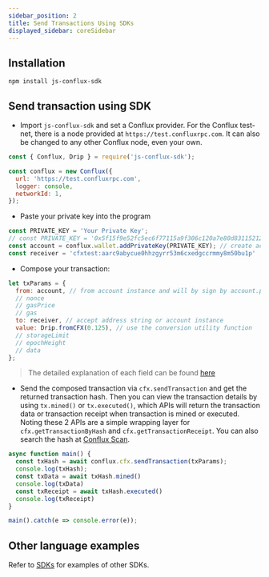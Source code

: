 ```yaml
---
sidebar_position: 2
title: Send Transactions Using SDKs
displayed_sidebar: coreSidebar
---
```


## Installation

``` npm install js-conflux-sdk ```

## Send transaction using SDK

* Import `js-conflux-sdk` and set a Conflux provider. For the Conflux test-net, there is a node provided at `https://test.confluxrpc.com`. It can also be changed to any other Conflux node, even your own.

```javascript
const { Conflux, Drip } = require('js-conflux-sdk');

const conflux = new Conflux({
  url: 'https://test.confluxrpc.com',
  logger: console,
  networkId: 1,
});
```

* Paste your private key into the program

```javascript
const PRIVATE_KEY = 'Your Private Key';
// const PRIVATE_KEY = '0x5f15f9e52fc5ec6f77115a9f306c120a7e80d83115212d33a843bb6b7989c261';
const account = conflux.wallet.addPrivateKey(PRIVATE_KEY); // create account instance
const receiver = 'cfxtest:aarc9abycue0hhzgyrr53m6cxedgccrmmy8m50bu1p'
```

* Compose your transaction:

```javascript
let txParams = {
  from: account, // from account instance and will by sign by account.privateKey
  // nonce
  // gasPrice
  // gas
  to: receiver, // accept address string or account instance
  value: Drip.fromCFX(0.125), // use the conversion utility function
  // storageLimit
  // epochHeight
  // data
};
```

> The detailed explanation of each field can be found [here](../learn/core-space-basics/core-transactions.md)

* Send the composed transaction via ```cfx.sendTransaction``` and get the returned transaction hash. Then you can view the transaction details by using `tx.mined()` or `tx.executed()`, which APIs will return the transaction data or transaction receipt when transaction is mined or executed. Noting these 2 APIs are a simple wrapping layer for `cfx.getTransactionByHash` and `cfx.getTransactionReceipt`. You can also search the hash at [Conflux Scan](http://confluxscan.io/).

```javascript
async function main() {
  const txHash = await conflux.cfx.sendTransaction(txParams);
  console.log(txHash);
  const txData = await txHash.mined()
  console.log(txData)
  const txReceipt = await txHash.executed()
  console.log(txReceipt)
}

main().catch(e => console.error(e));
```

## Other language examples

Refer to [SDKs](../build/sdks-and-tools/sdks.md) for examples of other SDKs.
